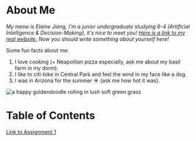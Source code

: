 # About Me
*My name is Elaine Jiang, I'm a junior undergraduate studying 6-4 (Artificial Intelligence & Decision-Making), it's nice to meet you! [Here is a link to my real website.](https://elainejiang.com)
Now you should write something about yourself here!*

Some fun facts about me:
1. I love cooking (+ Neapolitan pizza especially, ask me about my basil farm in my dorm).
2. I like to citi-bike in Central Park and feel the wind in my face like a dog.
3. I was in Arizona for the summer ☀️ (ask me how hot it was).

![a happy goldendoodle rolling in lush soft green grass](assets/happyLily.jpg)


# Table of Contents
[Link to Assignment 1](assignments/assignment1.md)
